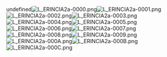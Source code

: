 undefined![L_ERINCIA2a-0000.png](https://raw.githubusercontent.com/Klokinator/FE-Repo/main/Portrait%20Repository/FE09%20Mugs%20(Path%20of%20Radiance)/FE9%20Vanilla%20Mugs%20(Ingame%20Rips)/Armor%20Elincia%202/L_ERINCIA2a-0000.png "L_ERINCIA2a-0000.png")![L_ERINCIA2a-0001.png](https://raw.githubusercontent.com/Klokinator/FE-Repo/main/Portrait%20Repository/FE09%20Mugs%20(Path%20of%20Radiance)/FE9%20Vanilla%20Mugs%20(Ingame%20Rips)/Armor%20Elincia%202/L_ERINCIA2a-0001.png "L_ERINCIA2a-0001.png")![L_ERINCIA2a-0002.png](https://raw.githubusercontent.com/Klokinator/FE-Repo/main/Portrait%20Repository/FE09%20Mugs%20(Path%20of%20Radiance)/FE9%20Vanilla%20Mugs%20(Ingame%20Rips)/Armor%20Elincia%202/L_ERINCIA2a-0002.png "L_ERINCIA2a-0002.png")![L_ERINCIA2a-0003.png](https://raw.githubusercontent.com/Klokinator/FE-Repo/main/Portrait%20Repository/FE09%20Mugs%20(Path%20of%20Radiance)/FE9%20Vanilla%20Mugs%20(Ingame%20Rips)/Armor%20Elincia%202/L_ERINCIA2a-0003.png "L_ERINCIA2a-0003.png")![L_ERINCIA2a-0004.png](https://raw.githubusercontent.com/Klokinator/FE-Repo/main/Portrait%20Repository/FE09%20Mugs%20(Path%20of%20Radiance)/FE9%20Vanilla%20Mugs%20(Ingame%20Rips)/Armor%20Elincia%202/L_ERINCIA2a-0004.png "L_ERINCIA2a-0004.png")![L_ERINCIA2a-0005.png](https://raw.githubusercontent.com/Klokinator/FE-Repo/main/Portrait%20Repository/FE09%20Mugs%20(Path%20of%20Radiance)/FE9%20Vanilla%20Mugs%20(Ingame%20Rips)/Armor%20Elincia%202/L_ERINCIA2a-0005.png "L_ERINCIA2a-0005.png")![L_ERINCIA2a-0006.png](https://raw.githubusercontent.com/Klokinator/FE-Repo/main/Portrait%20Repository/FE09%20Mugs%20(Path%20of%20Radiance)/FE9%20Vanilla%20Mugs%20(Ingame%20Rips)/Armor%20Elincia%202/L_ERINCIA2a-0006.png "L_ERINCIA2a-0006.png")![L_ERINCIA2a-0007.png](https://raw.githubusercontent.com/Klokinator/FE-Repo/main/Portrait%20Repository/FE09%20Mugs%20(Path%20of%20Radiance)/FE9%20Vanilla%20Mugs%20(Ingame%20Rips)/Armor%20Elincia%202/L_ERINCIA2a-0007.png "L_ERINCIA2a-0007.png")![L_ERINCIA2a-0008.png](https://raw.githubusercontent.com/Klokinator/FE-Repo/main/Portrait%20Repository/FE09%20Mugs%20(Path%20of%20Radiance)/FE9%20Vanilla%20Mugs%20(Ingame%20Rips)/Armor%20Elincia%202/L_ERINCIA2a-0008.png "L_ERINCIA2a-0008.png")![L_ERINCIA2a-0009.png](https://raw.githubusercontent.com/Klokinator/FE-Repo/main/Portrait%20Repository/FE09%20Mugs%20(Path%20of%20Radiance)/FE9%20Vanilla%20Mugs%20(Ingame%20Rips)/Armor%20Elincia%202/L_ERINCIA2a-0009.png "L_ERINCIA2a-0009.png")![L_ERINCIA2a-000A.png](https://raw.githubusercontent.com/Klokinator/FE-Repo/main/Portrait%20Repository/FE09%20Mugs%20(Path%20of%20Radiance)/FE9%20Vanilla%20Mugs%20(Ingame%20Rips)/Armor%20Elincia%202/L_ERINCIA2a-000A.png "L_ERINCIA2a-000A.png")![L_ERINCIA2a-000B.png](https://raw.githubusercontent.com/Klokinator/FE-Repo/main/Portrait%20Repository/FE09%20Mugs%20(Path%20of%20Radiance)/FE9%20Vanilla%20Mugs%20(Ingame%20Rips)/Armor%20Elincia%202/L_ERINCIA2a-000B.png "L_ERINCIA2a-000B.png")![L_ERINCIA2a-000C.png](https://raw.githubusercontent.com/Klokinator/FE-Repo/main/Portrait%20Repository/FE09%20Mugs%20(Path%20of%20Radiance)/FE9%20Vanilla%20Mugs%20(Ingame%20Rips)/Armor%20Elincia%202/L_ERINCIA2a-000C.png "L_ERINCIA2a-000C.png")